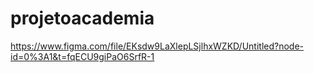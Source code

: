 # projetoacademia
https://www.figma.com/file/EKsdw9LaXlepLSjlhxWZKD/Untitled?node-id=0%3A1&t=fqECU9giPaO6SrfR-1

